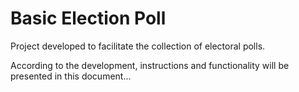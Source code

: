<h1>Basic Election Poll </h1>

<p>Project developed to facilitate the collection of electoral polls.</p>

<p>
According to the development, instructions and functionality will be presented in this document...</p>